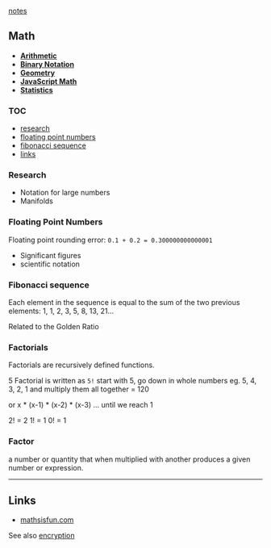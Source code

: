 [notes](../index.md)

## Math

- **[Arithmetic](arithmetic.md)**
- **[Binary Notation](binary.md)**
- **[Geometry](geometry.md)**
- **[JavaScript Math](../javascript/math.md)**
- **[Statistics](statistics.md)**

### TOC
- [research](#research)
- [floating point numbers](#floating-point0numbers)
- [fibonacci sequence](#fibonacci-sequence)
- [links](#links)

### Research
- Notation for large numbers
- Manifolds

### Floating Point Numbers

Floating point rounding error: `0.1 + 0.2 = 0.300000000000001`

- Significant figures
- scientific notation

### Fibonacci sequence

Each element in the sequence is equal to the sum of the two previous elements: 1, 1, 2, 3, 5, 8, 13, 21...

Related to the Golden Ratio


### Factorials
Factorials are recursively defined functions.

5 Factorial is written as `5!`
start with 5, go down in whole numbers eg. 5, 4, 3, 2, 1 and multiply them all together  = 120

or x * (x-1) * (x-2) * (x-3) ... until we reach 1

2! = 2
1! = 1
0! = 1


### Factor
a number or quantity that when multiplied with another produces a given number or expression.

---

## Links
- [mathsisfun.com](www.mathsisfun.com)

See also [encryption](../encryption.md)
